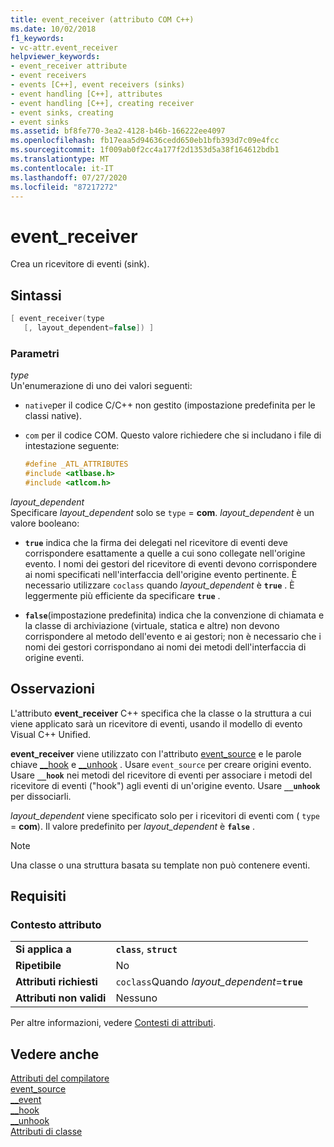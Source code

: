 ```yaml
---
title: event_receiver (attributo COM C++)
ms.date: 10/02/2018
f1_keywords:
- vc-attr.event_receiver
helpviewer_keywords:
- event_receiver attribute
- event receivers
- events [C++], event receivers (sinks)
- event handling [C++], attributes
- event handling [C++], creating receiver
- event sinks, creating
- event sinks
ms.assetid: bf8fe770-3ea2-4128-b46b-166222ee4097
ms.openlocfilehash: fb17eaa5d94636cedd650eb1bfb393d7c09e4fcc
ms.sourcegitcommit: 1f009ab0f2cc4a177f2d1353d5a38f164612bdb1
ms.translationtype: MT
ms.contentlocale: it-IT
ms.lasthandoff: 07/27/2020
ms.locfileid: "87217272"
---
```

# <a name="event_receiver"></a>event_receiver

Crea un ricevitore di eventi (sink).

## <a name="syntax"></a>Sintassi

```cpp
[ event_receiver(type
   [, layout_dependent=false]) ]
```

### <a name="parameters"></a>Parametri

*type*<br/>
Un'enumerazione di uno dei valori seguenti:

- `native`per il codice C/C++ non gestito (impostazione predefinita per le classi native).

- `com` per il codice COM. Questo valore richiedere che si includano i file di intestazione seguente:

    ```cpp
    #define _ATL_ATTRIBUTES
    #include <atlbase.h>
    #include <atlcom.h>
    ```

*layout_dependent*<br/>
Specificare *layout_dependent* solo se `type` = **com**. *layout_dependent* è un valore booleano:

- **`true`** indica che la firma dei delegati nel ricevitore di eventi deve corrispondere esattamente a quelle a cui sono collegate nell'origine evento. I nomi dei gestori del ricevitore di eventi devono corrispondere ai nomi specificati nell'interfaccia dell'origine evento pertinente. È necessario utilizzare `coclass` quando *layout_dependent* è **`true`** . È leggermente più efficiente da specificare **`true`** .

- **`false`**(impostazione predefinita) indica che la convenzione di chiamata e la classe di archiviazione (virtuale, statica e altre) non devono corrispondere al metodo dell'evento e ai gestori; non è necessario che i nomi dei gestori corrispondano ai nomi dei metodi dell'interfaccia di origine eventi.

## <a name="remarks"></a>Osservazioni

L'attributo **event_receiver** C++ specifica che la classe o la struttura a cui viene applicato sarà un ricevitore di eventi, usando il modello di evento Visual C++ Unified.

**event_receiver** viene utilizzato con l'attributo [event_source](event-source.md) e le parole chiave [__hook](../../cpp/hook.md) e [__unhook](../../cpp/unhook.md) . Usare `event_source` per creare origini evento. Usare **`__hook`** nei metodi del ricevitore di eventi per associare i metodi del ricevitore di eventi ("hook") agli eventi di un'origine evento. Usare **`__unhook`** per dissociarli.

*layout_dependent* viene specificato solo per i ricevitori di eventi com ( `type` = **com**). Il valore predefinito per *layout_dependent* è **`false`** .

> [!NOTE]
> Una classe o una struttura basata su template non può contenere eventi.

## <a name="requirements"></a>Requisiti

### <a name="attribute-context"></a>Contesto attributo

|||
|-|-|
|**Si applica a**|**`class`**, **`struct`**|
|**Ripetibile**|No|
|**Attributi richiesti**|`coclass`Quando *layout_dependent*=**`true`**|
|**Attributi non validi**|Nessuno|

Per altre informazioni, vedere [Contesti di attributi](cpp-attributes-com-net.md#contexts).

## <a name="see-also"></a>Vedere anche

[Attributi del compilatore](compiler-attributes.md)<br/>
[event_source](event-source.md)<br/>
[__event](../../cpp/event.md)<br/>
[__hook](../../cpp/hook.md)<br/>
[__unhook](../../cpp/unhook.md)<br/>
[Attributi di classe](class-attributes.md)

